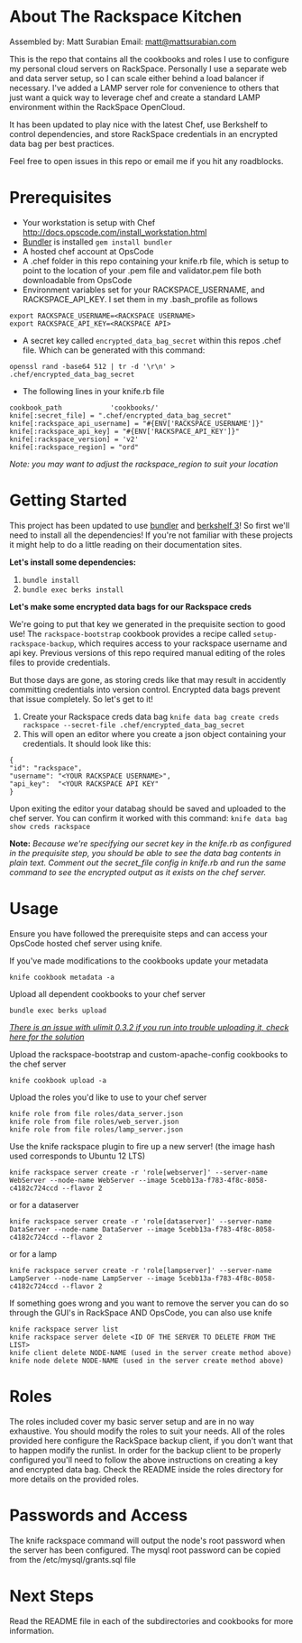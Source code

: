 About The Rackspace Kitchen
========
Assembled by: Matt Surabian
Email: matt@mattsurabian.com

This is the repo that contains all the cookbooks and roles I use to configure my personal cloud servers on RackSpace.
Personally I use a separate web and data server setup, so I can scale either behind a load balancer if necessary.
I've added a LAMP server role for convenience to others that just want a quick way to leverage chef and create
a standard LAMP environment within the RackSpace OpenCloud.

It has been updated to play nice with the latest Chef, use Berkshelf to control dependencies, and store RackSpace credentials in an encrypted data bag per best practices.

Feel free to open issues in this repo or email me if you hit any roadblocks.

Prerequisites
=============
 * Your workstation is setup with Chef http://docs.opscode.com/install_workstation.html
 * [Bundler](http://bundler.io/) is installed `gem install bundler`
 * A hosted chef account at OpsCode
 * A .chef folder in this repo containing your knife.rb file, which is setup to point to the location of your .pem file and validator.pem file both downloadable from OpsCode
 * Environment variables set for your RACKSPACE_USERNAME, and RACKSPACE_API_KEY.  I set them in my .bash_profile as follows

 ````
 export RACKSPACE_USERNAME=<RACKSPACE USERNAME>
 export RACKSPACE_API_KEY=<RACKSPACE API>
 ````
 * A secret key called `encrypted_data_bag_secret` within this repos .chef file. Which can be generated with this command:

 ```
 openssl rand -base64 512 | tr -d '\r\n' > .chef/encrypted_data_bag_secret
 ```

 * The following lines in your knife.rb file

````
cookbook_path            'cookbooks/'
knife[:secret_file] = ".chef/encrypted_data_bag_secret"
knife[:rackspace_api_username] = "#{ENV['RACKSPACE_USERNAME']}"
knife[:rackspace_api_key] = "#{ENV['RACKSPACE_API_KEY']}"
knife[:rackspace_version] = 'v2'
knife[:rackspace_region] = "ord"

````
*Note: you may want to adjust the rackspace_region to suit your location*

Getting Started
===============
This project has been updated to use [bundler](http:bundler.io) and [berkshelf 3](http://berkshelf.com/)! So first we'll need to install all the dependencies! If you're not familiar with these projects it might help to do a little reading on their documentation sites.

**Let's install some dependencies:**

1. `bundle install`
1. `bundle exec berks install`

**Let's make some encrypted data bags for our Rackspace creds**

We're going to put that key we generated in the prequisite section to good use! The `rackspace-bootstrap` cookbook provides a recipe called `setup-rackspace-backup`, which requires access to your rackspace username and api key. Previous versions of this repo required manual editing of the roles files to provide credentials.

But those days are gone, as storing creds like that may result in accidently committing credentials into version control. Encrypted data bags prevent that issue completely.  So let's get to it!

1. Create your Rackspace creds data bag `knife data bag create creds rackspace --secret-file .chef/encrypted_data_bag_secret`
1. This will open an editor where you create a json object containing your credentials. It should look like this:

```
{
"id": "rackspace",
"username": "<YOUR RACKSPACE USERNAME>",
"api_key":  "<YOUR RACKSPACE API KEY"
}
```
Upon exiting the editor your databag should be saved and uploaded to the chef server. You can confirm it worked with this command: `knife data bag show creds rackspace`

**Note:** *Because we're specifying our secret key in the knife.rb as configured in the prequisite step, you should be able to see the data bag contents in plain text. Comment out the secret_file config in knife.rb and run the same command to see the encrypted output as it exists on the chef server.*




Usage
=====
Ensure you have followed the prerequisite steps and can access your OpsCode hosted chef server using knife.

If you've made modifications to the cookbooks update your metadata
````
knife cookbook metadata -a
````

Upload all dependent cookbooks to your chef server

````
bundle exec berks upload
````
*[There is an issue with ulimit 0.3.2 if you run into trouble uploading it, check here for the solution](https://github.com/berkshelf/berkshelf/issues/1019)*

Upload the rackspace-bootstrap and custom-apache-config cookbooks to the chef server

```
knife cookbook upload -a
```

Upload the roles you'd like to use to your chef server
````
knife role from file roles/data_server.json
knife role from file roles/web_server.json
knife role from file roles/lamp_server.json
````

Use the knife rackspace plugin to fire up a new server! (the image hash used corresponds to Ubuntu 12 LTS)
````
knife rackspace server create -r 'role[webserver]' --server-name WebServer --node-name WebServer --image 5cebb13a-f783-4f8c-8058-c4182c724ccd --flavor 2
````
or for a dataserver
````
knife rackspace server create -r 'role[dataserver]' --server-name DataServer --node-name DataServer --image 5cebb13a-f783-4f8c-8058-c4182c724ccd --flavor 2
````
or for a lamp
````
knife rackspace server create -r 'role[lampserver]' --server-name LampServer --node-name LampServer --image 5cebb13a-f783-4f8c-8058-c4182c724ccd --flavor 2
````
If something goes wrong and you want to remove the server you can do so through the GUI's in RackSpace
 AND OpsCode, you can also use knife
````
knife rackspace server list
knife rackspace server delete <ID OF THE SERVER TO DELETE FROM THE LIST>
knife client delete NODE-NAME (used in the server create method above)
knife node delete NODE-NAME (used in the server create method above)
````

Roles
=====
The roles included cover my basic server setup and are in no way exhaustive.  You should modify the roles to suit your needs.
All of the roles provided here configure the RackSpace backup client, if you don't want that to happen modify the runlist. In order for the backup client to be properly configured you'll need to follow the above instructions on creating a key and encrypted data bag.  Check the README inside the roles directory for more details on the provided roles.

Passwords and Access
====================
The knife rackspace command will output the node's root password when the server has been configured.
The mysql root password can be copied from the /etc/mysql/grants.sql file


Next Steps
==========

Read the README file in each of the subdirectories and cookbooks for more information.
